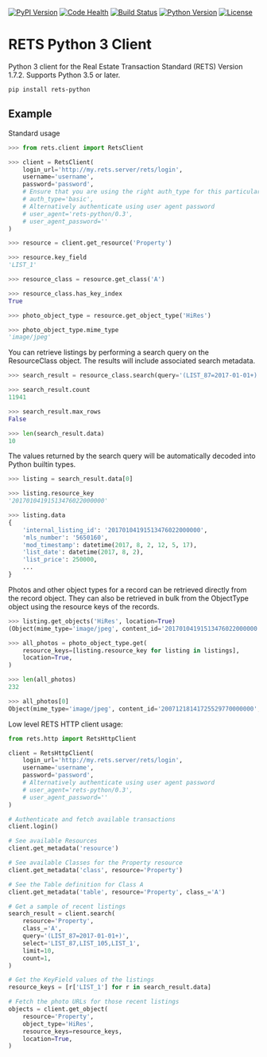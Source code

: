 [![PyPI Version](https://badge.fury.io/py/rets-python.svg)](https://pypi.python.org/pypi/rets-python)
[![Code Health](https://landscape.io/github/opendoor-labs/rets/master/landscape.svg?style=flat)](https://landscape.io/github/opendoor-labs/rets/master)
[![Build Status](https://travis-ci.org/opendoor-labs/rets.svg?branch=master)](https://travis-ci.org/opendoor-labs/rets)
[![Python Version](https://img.shields.io/pypi/pyversions/rets-python.svg)](https://pypi.python.org/pypi/rets-python)
[![License](https://img.shields.io/pypi/l/rets-python.svg)](https://pypi.python.org/pypi/rets-python)

# RETS Python 3 Client

Python 3 client for the Real Estate Transaction Standard (RETS) Version 1.7.2. Supports Python 3.5 or later.

```
pip install rets-python
```

## Example

Standard usage

```python
>>> from rets.client import RetsClient

>>> client = RetsClient(
    login_url='http://my.rets.server/rets/login',
    username='username',
    password='password',
    # Ensure that you are using the right auth_type for this particular MLS
    # auth_type='basic',
    # Alternatively authenticate using user agent password
    # user_agent='rets-python/0.3',
    # user_agent_password=''
)

>>> resource = client.get_resource('Property')

>>> resource.key_field
'LIST_1'

>>> resource_class = resource.get_class('A')

>>> resource_class.has_key_index
True

>>> photo_object_type = resource.get_object_type('HiRes')

>>> photo_object_type.mime_type
'image/jpeg'
```

You can retrieve listings by performing a search query on the ResourceClass object. The results
will include associated search metadata.

```python
>>> search_result = resource_class.search(query='(LIST_87=2017-01-01+)', limit=10)

>>> search_result.count
11941

>>> search_result.max_rows
False

>>> len(search_result.data)
10
```

The values returned by the search query will be automatically decoded into Python builtin types.

```python
>>> listing = search_result.data[0]

>>> listing.resource_key
'20170104191513476022000000'

>>> listing.data
{
    'internal_listing_id': '20170104191513476022000000',
    'mls_number': '5650160',
    'mod_timestamp': datetime(2017, 8, 2, 12, 5, 17),
    'list_date': datetime(2017, 8, 2),
    'list_price': 250000,
    ...
}
```

Photos and other object types for a record can be retrieved directly from the record object. They
can also be retrieved in bulk from the ObjectType object using the resource keys of the records.

```python
>>> listing.get_objects('HiRes', location=True)
(Object(mime_type='image/jpeg', content_id='20170104191513476022000000', description='Front', object_id='1', url='...', preferred=True, data=None), ...)

>>> all_photos = photo_object_type.get(
    resource_keys=[listing.resource_key for listing in listings],
    location=True,
)

>>> len(all_photos)
232

>>> all_photos[0]
Object(mime_type='image/jpeg', content_id='20071218141725529770000000', description='Primary Photo', object_id='1', url='...', preferred=True, data=None)
```

Low level RETS HTTP client usage:

```python
from rets.http import RetsHttpClient

client = RetsHttpClient(
    login_url='http://my.rets.server/rets/login',
    username='username',
    password='password',
    # Alternatively authenticate using user agent password
    # user_agent='rets-python/0.3',
    # user_agent_password=''
)

# Authenticate and fetch available transactions
client.login()

# See available Resources
client.get_metadata('resource')

# See available Classes for the Property resource
client.get_metadata('class', resource='Property')

# See the Table definition for Class A
client.get_metadata('table', resource='Property', class_='A')

# Get a sample of recent listings
search_result = client.search(
    resource='Property',
    class_='A',
    query='(LIST_87=2017-01-01+)',
    select='LIST_87,LIST_105,LIST_1',
    limit=10,
    count=1,
)

# Get the KeyField values of the listings
resource_keys = [r['LIST_1'] for r in search_result.data]

# Fetch the photo URLs for those recent listings
objects = client.get_object(
    resource='Property',
    object_type='HiRes',
    resource_keys=resource_keys,
    location=True,
)
```
